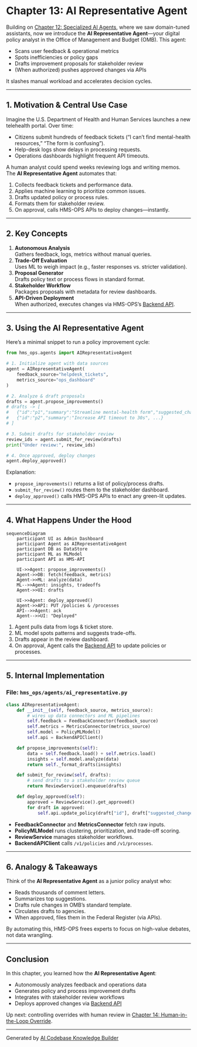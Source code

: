 # Chapter 13: AI Representative Agent

Building on [Chapter 12: Specialized AI Agents](12_specialized_ai_agents_.md), where we saw domain-tuned assistants, now we introduce the **AI Representative Agent**—your digital policy analyst in the Office of Management and Budget (OMB). This agent:

- Scans user feedback & operational metrics  
- Spots inefficiencies or policy gaps  
- Drafts improvement proposals for stakeholder review  
- (When authorized) pushes approved changes via APIs  

It slashes manual workload and accelerates decision cycles.

---

## 1. Motivation & Central Use Case

Imagine the U.S. Department of Health and Human Services launches a new telehealth portal. Over time:

- Citizens submit hundreds of feedback tickets (“I can’t find mental-health resources,” “The form is confusing”).  
- Help-desk logs show delays in processing requests.  
- Operations dashboards highlight frequent API timeouts.

A human analyst could spend weeks reviewing logs and writing memos. The **AI Representative Agent** automates that:

1. Collects feedback tickets and performance data.  
2. Applies machine learning to prioritize common issues.  
3. Drafts updated policy or process rules.  
4. Formats them for stakeholder review.  
5. On approval, calls HMS-OPS APIs to deploy changes—instantly.

---

## 2. Key Concepts

1. **Autonomous Analysis**  
   Gathers feedback, logs, metrics without manual queries.  
2. **Trade-Off Evaluation**  
   Uses ML to weigh impact (e.g., faster responses vs. stricter validation).  
3. **Proposal Generator**  
   Drafts policy text or process flows in standard format.  
4. **Stakeholder Workflow**  
   Packages proposals with metadata for review dashboards.  
5. **API-Driven Deployment**  
   When authorized, executes changes via HMS-OPS’s [Backend API](08_backend_api_.md).

---

## 3. Using the AI Representative Agent

Here’s a minimal snippet to run a policy improvement cycle:

```python
from hms_ops.agents import AIRepresentativeAgent

# 1. Initialize agent with data sources
agent = AIRepresentativeAgent(
    feedback_source="helpdesk_tickets",
    metrics_source="ops_dashboard"
)

# 2. Analyze & draft proposals
drafts = agent.propose_improvements()
# drafts -> [
#   {"id":"p1","summary":"Streamline mental-health form","suggested_changes":{...}},
#   {"id":"p2","summary":"Increase API timeout to 30s", ...}
# ]

# 3. Submit drafts for stakeholder review
review_ids = agent.submit_for_review(drafts)
print("Under review:", review_ids)

# 4. Once approved, deploy changes
agent.deploy_approved()
```

Explanation:

- `propose_improvements()` returns a list of policy/process drafts.  
- `submit_for_review()` routes them to the stakeholder dashboard.  
- `deploy_approved()` calls HMS-OPS APIs to enact any green-lit updates.

---

## 4. What Happens Under the Hood

```mermaid
sequenceDiagram
    participant UI as Admin Dashboard
    participant Agent as AIRepresentativeAgent
    participant DB as DataStore
    participant ML as MLModel
    participant API as HMS-API

    UI->>Agent: propose_improvements()
    Agent->>DB: fetch(feedback, metrics)
    Agent->>ML: analyze(data)
    ML-->>Agent: insights, tradeoffs
    Agent->>UI: drafts

    UI->>Agent: deploy_approved()
    Agent->>API: PUT /policies & /processes
    API-->>Agent: ack
    Agent-->>UI: "Deployed"
```

1. Agent pulls data from logs & ticket store.  
2. ML model spots patterns and suggests trade-offs.  
3. Drafts appear in the review dashboard.  
4. On approval, Agent calls the [Backend API](08_backend_api_.md) to update policies or processes.

---

## 5. Internal Implementation

### File: `hms_ops/agents/ai_representative.py`

```python
class AIRepresentativeAgent:
    def __init__(self, feedback_source, metrics_source):
        # wires up data connectors and ML pipelines
        self.feedback = FeedbackConnector(feedback_source)
        self.metrics = MetricsConnector(metrics_source)
        self.model = PolicyMLModel()
        self.api = BackendAPIClient()

    def propose_improvements(self):
        data = self.feedback.load() + self.metrics.load()
        insights = self.model.analyze(data)
        return self._format_drafts(insights)

    def submit_for_review(self, drafts):
        # send drafts to a stakeholder review queue
        return ReviewService().enqueue(drafts)

    def deploy_approved(self):
        approved = ReviewService().get_approved()
        for draft in approved:
            self.api.update_policy(draft["id"], draft["suggested_changes"])
```

- **FeedbackConnector** and **MetricsConnector** fetch raw inputs.  
- **PolicyMLModel** runs clustering, prioritization, and trade-off scoring.  
- **ReviewService** manages stakeholder workflows.  
- **BackendAPIClient** calls `/v1/policies` and `/v1/processes`.

---

## 6. Analogy & Takeaways

Think of the **AI Representative Agent** as a junior policy analyst who:

- Reads thousands of comment letters.  
- Summarizes top suggestions.  
- Drafts rule changes in OMB’s standard template.  
- Circulates drafts to agencies.  
- When approved, files them in the Federal Register (via APIs).

By automating this, HMS-OPS frees experts to focus on high-value debates, not data wrangling.

---

## Conclusion

In this chapter, you learned how the **AI Representative Agent**:

- Autonomously analyzes feedback and operations data  
- Generates policy and process improvement drafts  
- Integrates with stakeholder review workflows  
- Deploys approved changes via [Backend API](08_backend_api_.md)  

Up next: controlling overrides with human review in [Chapter 14: Human-in-the-Loop Override](14_human_in_the_loop_override_.md).

---

Generated by [AI Codebase Knowledge Builder](https://github.com/The-Pocket/Tutorial-Codebase-Knowledge)